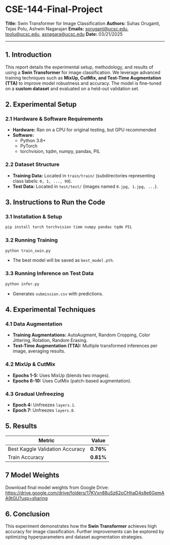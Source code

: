# CSE-144-Final-Project

**Title:** Swin Transformer for Image Classification
**Authors:** Suhas Oruganti, Tejas Polu, Ashwin Nagarajan 
**Emails:** sorugant@ucsc.edu, tpolu@ucsc.edu, asnagara@ucsc.edu
**Date:** 03/21/2025  

---  

## **1. Introduction**  
This report details the experimental setup, methodology, and results of using a **Swin Transformer** for image classification. We leverage advanced training techniques such as **MixUp, CutMix, and Test-Time Augmentation (TTA)** to improve model robustness and accuracy. The model is fine-tuned on a **custom dataset** and evaluated on a held-out validation set.  

## **2. Experimental Setup**  
### **2.1 Hardware & Software Requirements**  
- **Hardware:** Ran on a CPU for original testing, but GPU recommended
- **Software:**  
  - Python 3.8+  
  - PyTorch  
  - torchvision, tqdm, numpy, pandas, PIL  

### **2.2 Dataset Structure**  
- **Training Data:** Located in `train/train/` (subdirectories representing class labels: `0, 1, ..., 99`).  
- **Test Data:** Located in `test/test/` (images named `0.jpg, 1.jpg, ...`).  

## **3. Instructions to Run the Code**  
### **3.1 Installation & Setup**  
```bash  
pip install torch torchvision timm numpy pandas tqdm PIL  
```  
### **3.2 Running Training**  
```bash  
python train_swin.py  
```  
- The best model will be saved as `best_model.pth`.  

### **3.3 Running Inference on Test Data**  
```bash  
python infer.py  
```  
- Generates `submission.csv` with predictions.  

## **4. Experimental Techniques**  
### **4.1 Data Augmentation**  
- **Training Augmentations:** AutoAugment, Random Cropping, Color Jittering, Rotation, Random Erasing.  
- **Test-Time Augmentation (TTA):** Multiple transformed inferences per image, averaging results.  

### **4.2 MixUp & CutMix**  
- **Epochs 1-5:** Uses MixUp (blends two images).  
- **Epochs 6-10:** Uses CutMix (patch-based augmentation).  

### **4.3 Gradual Unfreezing**  
- **Epoch 4:** Unfreezes `layers.1`.  
- **Epoch 7:** Unfreezes `layers.0`.  

## **5. Results**  
| Metric | Value |  
|--------|--------|  
| Best Kaggle Validation Accuracy | **0.76%** |
| Train Accuracy | **0.81%** |

## **7 Model Weights**
Download final model weights from Google Drive: https://drive.google.com/drive/folders/17KVxn88uSz62oCHhaD4s8e6GemAA9tGU?usp=sharing

## **6. Conclusion**  
This experiment demonstrates how the **Swin Transformer** achieves high accuracy for image classification. Further improvements can be explored by optimizing hyperparameters and dataset augmentation strategies.  

